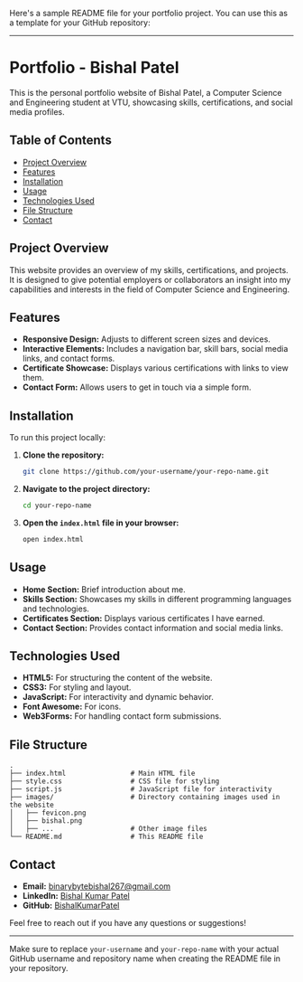 Here's a sample README file for your portfolio project. You can use this as a template for your GitHub repository:

---

# Portfolio - Bishal Patel

This is the personal portfolio website of Bishal Patel, a Computer Science and Engineering student at VTU, showcasing skills, certifications, and social media profiles.

## Table of Contents

- [Project Overview](#project-overview)
- [Features](#features)
- [Installation](#installation)
- [Usage](#usage)
- [Technologies Used](#technologies-used)
- [File Structure](#file-structure)
- [Contact](#contact)

## Project Overview

This website provides an overview of my skills, certifications, and projects. It is designed to give potential employers or collaborators an insight into my capabilities and interests in the field of Computer Science and Engineering.

## Features

- **Responsive Design:** Adjusts to different screen sizes and devices.
- **Interactive Elements:** Includes a navigation bar, skill bars, social media links, and contact forms.
- **Certificate Showcase:** Displays various certifications with links to view them.
- **Contact Form:** Allows users to get in touch via a simple form.

## Installation

To run this project locally:

1. **Clone the repository:**

   ```bash
   git clone https://github.com/your-username/your-repo-name.git
   ```

2. **Navigate to the project directory:**

   ```bash
   cd your-repo-name
   ```

3. **Open the `index.html` file in your browser:**

   ```bash
   open index.html
   ```

## Usage

- **Home Section:** Brief introduction about me.
- **Skills Section:** Showcases my skills in different programming languages and technologies.
- **Certificates Section:** Displays various certificates I have earned.
- **Contact Section:** Provides contact information and social media links.

## Technologies Used

- **HTML5:** For structuring the content of the website.
- **CSS3:** For styling and layout.
- **JavaScript:** For interactivity and dynamic behavior.
- **Font Awesome:** For icons.
- **Web3Forms:** For handling contact form submissions.

## File Structure

```
.
├── index.html                # Main HTML file
├── style.css                 # CSS file for styling
├── script.js                 # JavaScript file for interactivity
├── images/                   # Directory containing images used in the website
│   ├── fevicon.png
│   ├── bishal.png
│   ├── ...                   # Other image files
└── README.md                 # This README file
```

## Contact

- **Email:** [binarybytebishal267@gmail.com](mailto:binarybytebishal267@gmail.com)
- **LinkedIn:** [Bishal Kumar Patel](https://www.linkedin.com/in/bishal-kumar-patel-19312a309/)
- **GitHub:** [BishalKumarPatel](https://github.com/BishalKumarPatel)

Feel free to reach out if you have any questions or suggestions!

---

Make sure to replace `your-username` and `your-repo-name` with your actual GitHub username and repository name when creating the README file in your repository.
